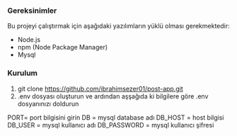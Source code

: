 ### Gereksinimler

Bu projeyi çalıştırmak için aşağıdaki yazılımların yüklü olması gerekmektedir:

- Node.js
- npm (Node Package Manager)
- Mysql


### Kurulum

1. git clone https://github.com/ibrahimsezer01/post-app.git
2. .env dosyası oluşturun ve ardından aşşağıda ki bilgilere göre .env dosyanınızı doldurun

PORT= port bilgisini girin
DB = mysql database adı
DB_HOST = host bilgisi
DB_USER = mysql kullanıcı adı
DB_PASSWORD = mysql kullanıcı şifresi
